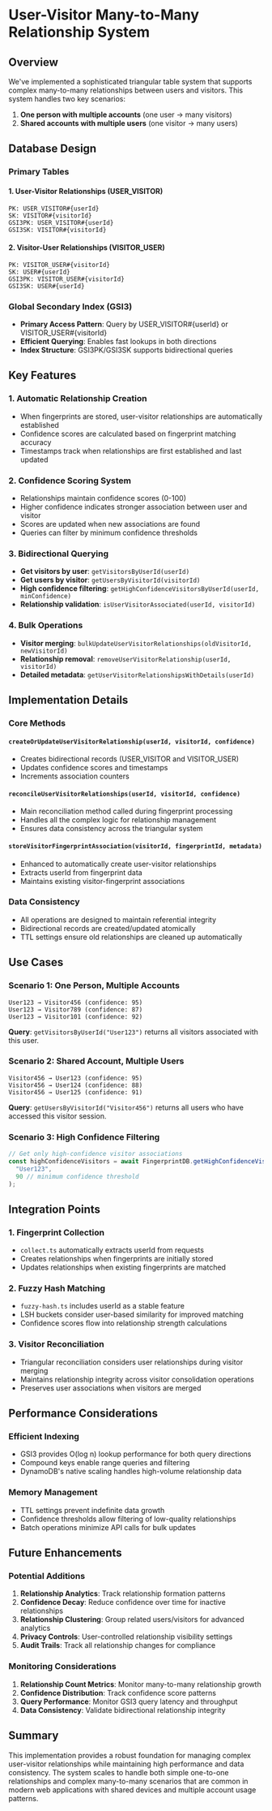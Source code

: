 # User-Visitor Many-to-Many Relationship System

## Overview
We've implemented a sophisticated triangular table system that supports complex many-to-many relationships between users and visitors. This system handles two key scenarios:

1. **One person with multiple accounts** (one user → many visitors)
2. **Shared accounts with multiple users** (one visitor → many users)

## Database Design

### Primary Tables

#### 1. User-Visitor Relationships (USER_VISITOR)
```
PK: USER_VISITOR#{userId}
SK: VISITOR#{visitorId}
GSI3PK: USER_VISITOR#{userId}
GSI3SK: VISITOR#{visitorId}
```

#### 2. Visitor-User Relationships (VISITOR_USER)
```
PK: VISITOR_USER#{visitorId}  
SK: USER#{userId}
GSI3PK: VISITOR_USER#{visitorId}
GSI3SK: USER#{userId}
```

### Global Secondary Index (GSI3)
- **Primary Access Pattern**: Query by USER_VISITOR#{userId} or VISITOR_USER#{visitorId}
- **Efficient Querying**: Enables fast lookups in both directions
- **Index Structure**: GSI3PK/GSI3SK supports bidirectional queries

## Key Features

### 1. Automatic Relationship Creation
- When fingerprints are stored, user-visitor relationships are automatically established
- Confidence scores are calculated based on fingerprint matching accuracy
- Timestamps track when relationships are first established and last updated

### 2. Confidence Scoring System
- Relationships maintain confidence scores (0-100)
- Higher confidence indicates stronger association between user and visitor
- Scores are updated when new associations are found
- Queries can filter by minimum confidence thresholds

### 3. Bidirectional Querying
- **Get visitors by user**: `getVisitorsByUserId(userId)`
- **Get users by visitor**: `getUsersByVisitorId(visitorId)`
- **High confidence filtering**: `getHighConfidenceVisitorsByUserId(userId, minConfidence)`
- **Relationship validation**: `isUserVisitorAssociated(userId, visitorId)`

### 4. Bulk Operations
- **Visitor merging**: `bulkUpdateUserVisitorRelationships(oldVisitorId, newVisitorId)`
- **Relationship removal**: `removeUserVisitorRelationship(userId, visitorId)`
- **Detailed metadata**: `getUserVisitorRelationshipsWithDetails(userId)`

## Implementation Details

### Core Methods

#### `createOrUpdateUserVisitorRelationship(userId, visitorId, confidence)`
- Creates bidirectional records (USER_VISITOR and VISITOR_USER)
- Updates confidence scores and timestamps
- Increments association counters

#### `reconcileUserVisitorRelationships(userId, visitorId, confidence)`
- Main reconciliation method called during fingerprint processing
- Handles all the complex logic for relationship management
- Ensures data consistency across the triangular system

#### `storeVisitorFingerprintAssociation(visitorId, fingerprintId, metadata)`
- Enhanced to automatically create user-visitor relationships
- Extracts userId from fingerprint data
- Maintains existing visitor-fingerprint associations

### Data Consistency
- All operations are designed to maintain referential integrity
- Bidirectional records are created/updated atomically
- TTL settings ensure old relationships are cleaned up automatically

## Use Cases

### Scenario 1: One Person, Multiple Accounts
```
User123 → Visitor456 (confidence: 95)
User123 → Visitor789 (confidence: 87)
User123 → Visitor101 (confidence: 92)
```

**Query**: `getVisitorsByUserId("User123")` returns all visitors associated with this user.

### Scenario 2: Shared Account, Multiple Users  
```
Visitor456 → User123 (confidence: 95)
Visitor456 → User124 (confidence: 88)
Visitor456 → User125 (confidence: 91)
```

**Query**: `getUsersByVisitorId("Visitor456")` returns all users who have accessed this visitor session.

### Scenario 3: High Confidence Filtering
```javascript
// Get only high-confidence visitor associations
const highConfidenceVisitors = await FingerprintDB.getHighConfidenceVisitorsByUserId(
  "User123", 
  90 // minimum confidence threshold
);
```

## Integration Points

### 1. Fingerprint Collection
- `collect.ts` automatically extracts userId from requests
- Creates relationships when fingerprints are initially stored
- Updates relationships when existing fingerprints are matched

### 2. Fuzzy Hash Matching
- `fuzzy-hash.ts` includes userId as a stable feature
- LSH buckets consider user-based similarity for improved matching
- Confidence scores flow into relationship strength calculations

### 3. Visitor Reconciliation
- Triangular reconciliation considers user relationships during visitor merging
- Maintains relationship integrity across visitor consolidation operations
- Preserves user associations when visitors are merged

## Performance Considerations

### Efficient Indexing
- GSI3 provides O(log n) lookup performance for both query directions
- Compound keys enable range queries and filtering
- DynamoDB's native scaling handles high-volume relationship data

### Memory Management
- TTL settings prevent indefinite data growth
- Confidence thresholds allow filtering of low-quality relationships
- Batch operations minimize API calls for bulk updates

## Future Enhancements

### Potential Additions
1. **Relationship Analytics**: Track relationship formation patterns
2. **Confidence Decay**: Reduce confidence over time for inactive relationships
3. **Relationship Clustering**: Group related users/visitors for advanced analytics
4. **Privacy Controls**: User-controlled relationship visibility settings
5. **Audit Trails**: Track all relationship changes for compliance

### Monitoring Considerations
1. **Relationship Count Metrics**: Monitor many-to-many relationship growth
2. **Confidence Distribution**: Track confidence score patterns
3. **Query Performance**: Monitor GSI3 query latency and throughput
4. **Data Consistency**: Validate bidirectional relationship integrity

## Summary

This implementation provides a robust foundation for managing complex user-visitor relationships while maintaining high performance and data consistency. The system scales to handle both simple one-to-one relationships and complex many-to-many scenarios that are common in modern web applications with shared devices and multiple account usage patterns.
